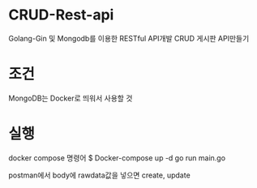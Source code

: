 # CRUD-Rest-api
Golang-Gin 및 Mongodb를 이용한 RESTful API개발
CRUD 게시판 API만들기
# 조건
MongoDB는 Docker로 띄워서 사용할 것

# 실행 
docker compose 명령어
$ Docker-compose up -d
go run main.go

postman에서 body에 rawdata값을 넣으면 create, update


